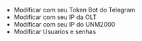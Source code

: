 - Modificar com seu Token Bot do Telegram
- Modificar com seu IP da OLT
- Modificar com seu IP do UNM2000
- Modificar Usuarios e senhas
